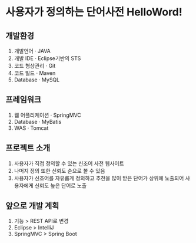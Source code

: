 
# 사용자가 정의하는 단어사전 HelloWord!

## 개발환경
  1. 개발언어
    · JAVA
  2. 개발 IDE
    · Eclipse기반의 STS
  3. 코드 형상관리
    · Git
  4. 코드 빌드
    · Maven
  5. Database
    · MySQL

## 프레임워크 
  1. 웹 어플리케이션 
    · SpringMVC
  2. Database
    · MyBatis
  3. WAS
    · Tomcat
 
## 프로젝트 소개
  1. 사용자가 직접 정의할 수 있는 신조어 사전 웹사이트 
  2. 나머지 정의 또한 신뢰도 순으로 볼 수 있음
  3. 사용자가 신조어를 자유롭게 정의하고 추천을 많이 받은 단어가 상위에 노출되어 사용자에게 신뢰도 높은 단어로 노출

## 앞으로 개발 계획
  1. 기능 > REST API로 변경 
  2. Eclipse > IntelliJ
  3. SpringMVC > Spring Boot
